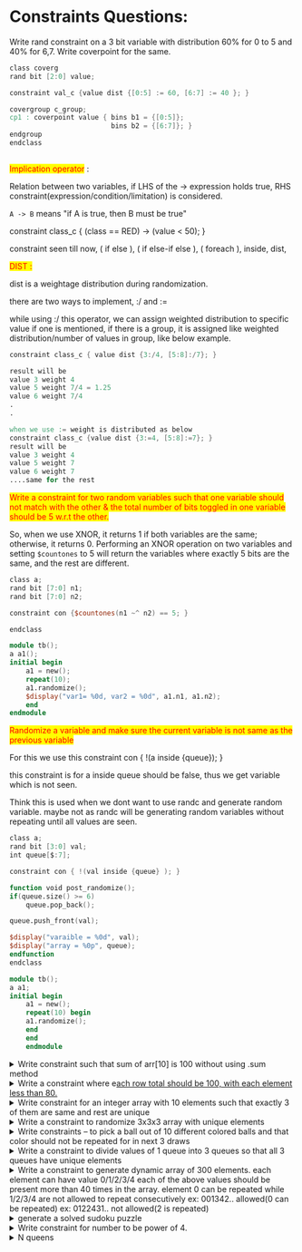 # Constraints Questions:





Write rand constraint on a 3 bit variable with distribution 60% for 0 to 5 and 40% for 6,7. Write coverpoint for the same.

```verilog
class coverg
rand bit [2:0] value;

constraint val_c {value dist {[0:5] := 60, [6:7] := 40 }; }

covergroup c_group;
cp1 : coverpoint value { bins b1 = {[0:5]};
                         bins b2 = {[6:7]}; }
endgroup
endclass
                         
```

<mark style="color:red;">Implication operator</mark> :&#x20;

Relation between two variables, if LHS of the -> expression holds true, RHS constraint(expression/condition/limitation) is considered.&#x20;

`A -> B` means "if A is true, then B must be true"

constraint class\_c { (class == RED) -> (value < 50); }



constraint seen till now, ( if else ), ( if else-if else ), ( foreach ), inside, dist,&#x20;



<mark style="color:red;">DIST :</mark>&#x20;

dist is a weightage distribution during randomization.&#x20;

there are two ways to implement, :/ and :=&#x20;

while using :/ this operator, we can assign weighted distribution to specific value if one is mentioned, if there is a group, it is assigned like weighted distribution/number of values in group, like below example.

```verilog
constraint class_c { value dist {3:/4, [5:8]:/7}; }

result will be
value 3 weight 4 
value 5 weight 7/4 = 1.25
value 6 weight 7/4 
.
.

when we use := weight is distributed as below
constraint class_c {value dist {3:=4, [5:8]:=7}; }
result will be 
value 3 weight 4
value 5 weight 7
value 6 weight 7
....same for the rest
```

<mark style="color:red;">Write a constraint for two random variables such that one variable should not match with the other & the total number of bits toggled in one variable should be 5 w.r.t the other.</mark>



So, when we use XNOR, it returns 1 if both variables are the same; otherwise, it returns 0. Performing an XNOR operation on two variables and setting `$countones` to 5 will return the variables where exactly 5 bits are the same, and the rest are different.

```verilog
class a;
rand bit [7:0] n1;
rand bit [7:0] n2;

constraint con {$countones(n1 ~^ n2) == 5; }

endclass

module tb();
a a1();
initial begin
    a1 = new();
    repeat(10);
    a1.randomize();
    $display("var1= %0d, var2 = %0d", a1.n1, a1.n2);
    end
endmodule
```



<mark style="color:red;">Randomize a variable and make sure the current variable is not same as the previous variable</mark>

For this we use this constraint con { !(a inside {queue}); }

this constraint is for a inside queue should be false, thus we get variable which is not seen.

Think this is used when we dont want to use randc and generate random variable. maybe not as randc will be generating random variables without repeating until all values are seen.

```verilog
class a;
rand bit [3:0] val;
int queue[$:7];

constraint con { !(val inside {queue} ); }

function void post_randomize();
if(queue.size() >= 6)
    queue.pop_back();

queue.push_front(val);

$display("varaible = %0d", val);
$display("array = %0p", queue);
endfunction
endclass

module tb();
a a1;
initial begin
    a1 = new();
    repeat(10) begin
    a1.randomize();
    end
    end
    endmodule
```



<details>

<summary>Write constraint such that sum of arr[10] is 100 without using .sum method</summary>

```verilog
//can be done like this
constraint sum_o{
arr[0] + arr[1] + arr[2] + ...+arr[9] == 100;
}

//or Assuming array elements inside [1:20], here we it only solves for 100
class sum;
rand int list[10];

constraint sum_o{
foreach(list[i]) { 
    ( (i%2) == 0 ) -> list[i] inside {[1:20]};
    ( (i%2) == 1 ) -> list[i] = 20-list[i-1];
}
}

// another version of above constraint is

constraint sum_o{
    foreach(arr[i]){ if(i%2==0) arr[i] + arr[i+1] == 20; }
    }

```

</details>

<details>

<summary>Write a constraint where e<a href="https://verificationacademy.com/forums/t/array-constraint-each-row-total-should-be-100-with-each-element-less-than-80-i-want-to-understand-how-to-do-this-using-only-sum-method-of-array/39998">ach row total should be 100, with each element less than 80. </a></summary>

```verilog
class array_sum;
rand bit [7:0] arr[3][4];

constraint arr_sum{
    foreach(arr[i]){
    arr[i].sum(item) with ( (item<80) ? item : 101) == 100;
    }
   }
```

</details>

<details>

<summary>Write constraint for an integer array with 10 elements such that exactly 3 of them are same and rest are unique</summary>

```verilog
constraint con{
    foreach(arr[i]) {
        arr[i] < 10;
        arr[i] != val3 -> arr.sum() with (int'(item == arr[i]) ) == 1;
    }
    arr.sum() with (int'(item == val3) ) == 3;
}
    

```



</details>

<details>

<summary>Write a constraint to randomize 3x3x3 array with unique elements</summary>

```verilog
class threeD;
rand int arr3D[3][3][3];

constraint unique_elements{
    foreach(arr3D[i,j,k]){
        arr3D[i][j][k] inside {[1:27]};
    }
    unique {arr3D};
}
function void display();
foreach(arr[i,j,k]) begin
    $display("array[%0d][%0d][%0d] = %0d", i,j,k,arr3D[i][j][k]);
end
endfunction
endclass

module test;
  initial begin
    Unique3DArray obj = new();
    repeat(1) begin
      if (obj.randomize()) begin
        obj.display();
        $display("");
      end else begin
        $display("Randomization failed.");
      end
    end
  end
endmodule
    
```

</details>

<details>

<summary>Write constraints – to pick a ball out of 10 different colored balls and that color should not be repeated for in next 3 draws</summary>

```verilog
class balls;
rand int x;
int q[$:2];

constraint con{
    x inside {[1:10]};
    unique(x, q);
}

function void post_randomize();
if(q.size() != 3) begin
    q.push_back(x);
end else begin
    q.pop_front();
    q.push_back(x);
end
endfunction

module tb;
balls b;

initial begin
    b = new();
    repeat(20) begin
    b.randomize();
    end
end
endmodule
```

</details>

<details>

<summary>Write a constraint to divide values of 1 queue into 3 queues so that all 3 queues have unique elements</summary>

```verilog
// Some code
class queuedivider;
rand int source_q[$];
rand int q1[$];
rand int q2[$];
rand int q3[$];

constraint source_size{
    source_q.size() inside {[1:10]};
 }
 
 constraint source_a{
     foreach(source_q[i]){
      source_q[i] inside {[1:100]};
      }
     }
  constraint limit_qs{
    q1.size() inside {[1:10]};
    q2.size() inside {[1:10]};
    q3.size() inside {[1:10]}; }
  
  constraint uniq{
    unique {q1}; unique {q2}; unique {q3}; }
    
  constraint common{
  q1.size() + q2.size() + q3.size() == source_q.size();
  foreach(source_q[i]){
    source_q[i] inside {q1, q2, q3};
  }
  }
  
  function void post_randomize();
    $display("Source Queue: ", source_queue);
    $display("Queue 1: ", queue1);
    $display("Queue 2: ", queue2);
    $display("Queue 3: ", queue3);
  endfunction
endclass

module test;
  initial begin
    QueueDivider qd = new();
    repeat(5) begin
      if (qd.randomize()) begin
        $display("Randomization successful");
      end else begin
        $display("Randomization failed");
      end
      $display("------------------------");
    end
  end
endmodule

//this code works but there are some errors but this is mainly the idea
    


```

</details>

<details>

<summary>Write a constraint to generate dynamic array of 300 elements. each element can have value 0/1/2/3/4 each of the above values should be present more than 40 times in the array. element 0 can be repeated while 1/2/3/4 are not allowed to repeat consecutively ex: 001342.. allowed(0 can be repeated) ex: 0122431.. not allowed(2 is repeated)</summary>



```verilog
```

</details>

<details>

<summary>generate a solved sudoku puzzle</summary>

```verilog
class sudoko #(int M=3);
  localparam N=M*M;
  local int unsigned puzzle[N][N];
  rand int unsigned box[N][N];
  
  //value of each box must be between 1 and N
  
  constraint box_con{
    foreach( box[row,col] ) { box[row][col] inside { [1:N] }; } }
  
  //boxes on same row must have unique values
      constraint row_con{
        foreach(box[row, colA]){ //this takes row, and checks all the columns in that row
          foreach(box[ ,colB]){
            if(colA != colB){
              box[row][colA] != box[row][colB];
            }
          }
          }
          }
              //boxes on same column must have unique values
              constraint col_con{
                foreach(box[rowA,col]){
                  foreach(box[rowB, ]){
                    if(rowA != rowB) {
                      box[rowA][col] != box[rowB][col];
                    }
                  }
                  }
                  }
                      
                      //boxes in same MxM must have unique values
                      constraint block_con{
                        foreach(box[rowA, colA]){
                          foreach(box[rowB, colB]){
                            if( rowA/M == rowB/M && colA/M == colB/M && !(rowA == rowB && colA == colB) ){
                              box[rowA][colA] != box[rowB][colB];
                            }
                          }
                          }
                          }
                              
                              //box must have same value as puzzle if that exists in puzzle
                              constraint puzzle_con{
                                foreach(puzzle[row,col]){
                                  if(puzzle[row][col] != 0) {
                                    box[row][col] == puzzle[row][col];
                                  }
                                }
                                }
                                    
                                    function int solve_this( int unsigned puzzle[N][N] );
    this.puzzle = puzzle;
    return this.randomize();
  endfunction: solve_this
 
  // Print the solution.
 
  function void print();
    for ( int i = 0; i < N; i++ ) begin
      if ( i % M == 0 ) $write( "\n" );
      for ( int j = 0; j < N; j++ ) begin
        if ( j % M == 0 ) $write( " " );
        $write( "%3d", box[i][j] );
      end
      $write( "\n" );
    end
  endfunction: print 
      endclass
                                  
                                  
                                  module top;
  parameter  M = 3;
  localparam N = M * M;
  int unsigned puzzle[N][N];
  sudoko#( M ) s;
 
  initial begin
    puzzle = '{ '{ 0,2,3, 4,0,6, 7,8,0 }, // 0: blank box
                '{ 4,0,6, 7,0,9, 1,0,3 },
                '{ 7,8,0, 0,2,0, 0,5,6 },
 
                '{ 2,3,0, 0,6,0, 0,9,1 },
	        '{ 0,0,7, 8,0,1, 2,0,0 },
		'{ 8,9,0, 0,3,0, 0,6,7 },
 
                '{ 3,4,0, 0,7,0, 0,1,2 },
                '{ 6,0,8, 9,0,2, 3,0,5 },
                '{ 0,1,2, 3,0,5, 6,7,0 } };
    s = new;
    if ( s.solve_this( puzzle ) ) s.print();
    else $display( "cannot solve the puzzle" );
  end
endmodule

```

</details>

<details>

<summary>Write constraint for number to be power of 4.</summary>

```verilog
class PowerOfFourGenerator;
  rand int unsigned number;

//   // Constraint to ensure number is a power of 4
//   constraint power_of_four {
//     number inside {1, 4, 16, 64, 256, 1024, 4096, 16384, 65536, 262144, 1048576, 4194304};
//   }
  constraint tobe{
    number inside {[1:100]};
  }

  //Alternative constraint using bit manipulation
  constraint power_of_four {
    number != 0;
    (number & (number - 1)) == 0; // Ensures it's a power of 2
    (number & 'b01010101) != 0; // Ensures it's a power of 4 
  } //this checks if the set bits at odd position and with number odd position
  //power of 4 has its bit set at odd positions 1,3,5, and we check that

  function void post_randomize();
    $display("Generated number: %0d", number);
    $display("Is it a power of 4? %s", is_power_of_four(number) ? "Yes" : "No");
  endfunction

  // Helper function to verify if a number is a power of 4
  function bit is_power_of_four(int unsigned n);
    return (n != 0) && ((n & (n - 1)) == 0) && ((n & 'b01010101010101010101010101010101) != 0);
  endfunction
endclass

module test;
  initial begin
    PowerOfFourGenerator pof = new();
    repeat(10) begin
      if (pof.randomize()) begin
        $display("Randomization successful");
      end else begin
        $display("Randomization failed");
      end
      $display("------------------------");
    end
  end
endmodule
```

</details>

<details>

<summary> N queens</summary>

```verilog
class Q_class#(N=8);
  rand int queen[N];
  
  //constraint to ensure queen value is between 1 to N, this is basically queen position at what coloumn
  constraint q_po{
    foreach(queen[N])
      queen[N] inside {[1:N]};
  }
  
  //constrain to ensure two queen are not at same coloumn, so need to check two queens doesnt have same value
  constraint col_con{
    foreach(queen[i])
      foreach(queen[j])
        if(i!=j)
          queen[i] != queen[j];
  }
  
 //constrain to ensure queens are not in diagonal, for this we use subtraction between rows and check there values with column values, this places queens at different location and not attack diagonally
  constraint diagonal_con{
    foreach(queen[i])
      foreach(queen[j])
        if(i!=j)
          (queen[i] - queen[j]) != (i-j) && (queen[i] - queen[j]) != (j-i);
  }
endclass

program N_Queens;

  initial begin

    Q_class qc1; //N = 8 default value
    Q_class #(4) qc2; //N = 4
    qc1 = new();
    qc2 = new();
   
//     qc1.randomize();
//     $display("qc1.Q is %p", qc1.queen);
//     qc1.randomize();
//     $display("qc1.Q is %p", qc1.queen);

    qc2.randomize();
    $display("qc2.Q is %p", qc2.queen);

  end

endprogram
```

</details>

























